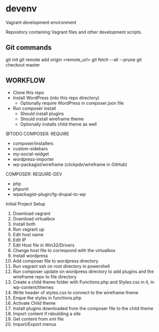 # devenv
Vagrant development environment

Repository containing Vagrant files and other development scripts.
## Git commands
git init
git remote add origin <remote_url>
git fetch --all --prune
git checkout master

## WORKFLOW
* Clone this repo
* Install WordPress (into this repo directory)
    * Optionally require WordPress in composer.json file
* Run composer install
    * Should install plugins
    * Should install wireframe theme
    * Optionally installs child theme as well
  

@TODO
COMPOSER: REQUIRE
- composer/installers
- custom-sidebars
- my-social-widget
- wordpress-importer
- wp-packagist/wireframe (clickpdx/wireframe in GitHub)


COMPOSER: REQUIRE-DEV
- php
- phpunit
- wpackagist-plugin/fg-drupal-to-wp




Initial Project Setup

1. Download vagrant
2. Download virtualbox
3. Install both
4. Run vagrant up
5. Edit host name
6. Edit IP
7. Edit Host file in Win32/Drivers
8. Change host file to correspond with the virtualbox
9. Install wordpress
10. Add composer file to wordpress directory
11. Run vagrant ssh on root directory in powershell
12. Run composer update on wordpress directory to add plugins and the         wireframe repo to file directory
13. Create a child theme folder with Functions.php and Styles.css in it,      in wp-content/themes
14. Write header of styles.css to connect to the wireframe theme
15. Enque the styles in functions.php
16. Activate Child theme
17. Install plugins downloaded from the composer file to the child theme
18. Import content if rebuilding a site
19. Get content from xml file
20. Import/Export menus


